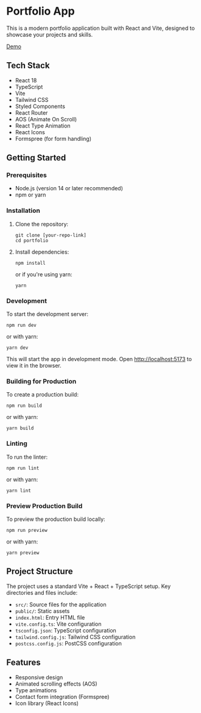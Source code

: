 # Portfolio App

This is a modern portfolio application built with React and Vite, designed to showcase your projects and skills.

[Demo](https://s-d-portfolio.netlify.app/)

## Tech Stack

- React 18
- TypeScript
- Vite
- Tailwind CSS
- Styled Components
- React Router
- AOS (Animate On Scroll)
- React Type Animation
- React Icons
- Formspree (for form handling)

## Getting Started

### Prerequisites

- Node.js (version 14 or later recommended)
- npm or yarn

### Installation

1. Clone the repository:
   ```
   git clone [your-repo-link]
   cd portfolio
   ```

2. Install dependencies:
   ```
   npm install
   ```
   or if you're using yarn:
   ```
   yarn
   ```

### Development

To start the development server:

```
npm run dev
```

or with yarn:

```
yarn dev
```

This will start the app in development mode. Open [http://localhost:5173](http://localhost:5173) to view it in the browser.

### Building for Production

To create a production build:

```
npm run build
```

or with yarn:

```
yarn build
```

### Linting

To run the linter:

```
npm run lint
```

or with yarn:

```
yarn lint
```

### Preview Production Build

To preview the production build locally:

```
npm run preview
```

or with yarn:

```
yarn preview
```

## Project Structure

The project uses a standard Vite + React + TypeScript setup. Key directories and files include:

- `src/`: Source files for the application
- `public/`: Static assets
- `index.html`: Entry HTML file
- `vite.config.ts`: Vite configuration
- `tsconfig.json`: TypeScript configuration
- `tailwind.config.js`: Tailwind CSS configuration
- `postcss.config.js`: PostCSS configuration

## Features

- Responsive design
- Animated scrolling effects (AOS)
- Type animations
- Contact form integration (Formspree)
- Icon library (React Icons)
